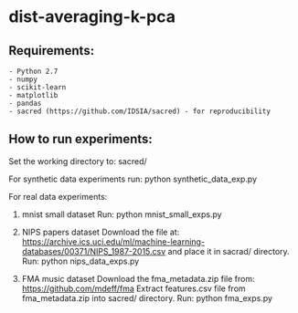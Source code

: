 # dist-averaging-k-pca

## Requirements:
	- Python 2.7
	- numpy
	- scikit-learn
	- matplotlib
	- pandas
	- sacred (https://github.com/IDSIA/sacred) - for reproducibility

## How to run experiments:

Set the working directory to: sacred/

For synthetic data experiments run: python synthetic_data_exp.py

For real data experiments:

1. mnist small dataset
Run: python mnist_small_exps.py

2. NIPS papers dataset
Download the file at: https://archive.ics.uci.edu/ml/machine-learning-databases/00371/NIPS_1987-2015.csv and place it in sacrad/ directory.
Run: python nips_data_exps.py

3. FMA music dataset
Download the  fma_metadata.zip file from: https://github.com/mdeff/fma
Extract features.csv file from fma_metadata.zip into sacred/ directory.
Run: python fma_exps.py
